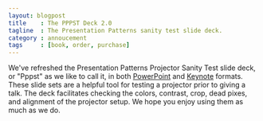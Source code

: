 ```yaml
---
layout: blogpost
title    : The PPPST Deck 2.0
tagline  : The Presentation Patterns sanity test slide deck.
category : annoucement
tags     : [book, order, purchase]
---
```

We've refreshed the Presentation Patterns Projector Sanity Test slide deck, or "Pppst" as we like to call it, in both <a href="http://presentationpatterns.com/assets/pppst-presentation-patterns-projector-sanity-test.key">PowerPoint</a> and <a href="http://presentationpatterns.com/assets/pppst-presentation-patterns-projector-sanity-test.key">Keynote</a> formats. These slide sets are a helpful tool for testing a projector prior to giving a talk. The deck facilitates checking the colors, contrast, crop, dead pixes, and alignment of the projector setup. We hope you enjoy using them as much as we do.

